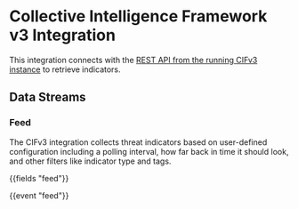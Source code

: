 # Collective Intelligence Framework v3 Integration

This integration connects with the [REST API from the running CIFv3 instance](https://github.com/csirtgadgets/bearded-avenger/blob/master/cif/httpd/views/feed/__init__.py) to retrieve indicators.

## Data Streams

### Feed

The CIFv3 integration collects threat indicators based on user-defined configuration including a polling interval, how far back in time it should look, and other filters like indicator type and tags.

{{fields "feed"}}

{{event "feed"}}